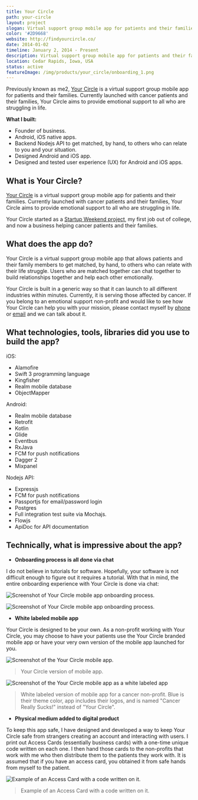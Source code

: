 ```yaml
---
title: Your Circle
path: your-circle
layout: project
slogan: Virtual support group mobile app for patients and their families.
color: '#2D9668'
website: http://findyourcircle.co/
date: 2014-01-02
timeline: January 2, 2014 - Present
description: Virtual support group mobile app for patients and their families.
location: Cedar Rapids, Iowa, USA
status: active
featureImage: /img/products/your_circle/onboarding_1.png
---
```

Previously known as me2, [Your Circle](http://findyourcircle.co) is a virtual support group mobile app for patients and their families. Currently launched with cancer patients and their families, Your Circle aims to provide emotional support to all who are struggling in life.

**What I built:**

* Founder of business.
* Android, iOS native apps.
* Backend Nodejs API to get matched, by hand, to others who can relate to you and your situation.
* Designed Android and iOS app.
* Designed and tested user experience (UX) for Android and iOS apps.

## What is Your Circle?

[Your Circle](http://findyourcircle.co) is a virtual support group mobile app for patients and their families. Currently launched with cancer patients and their families, Your Circle aims to provide emotional support to all who are struggling in life.

Your Circle started as a [Startup Weekend project](http://levibostian.com/blog/startup-weekend-iowa-city-2014-the-greatest-weekend-of-2014/), my first job out of college, and now a business helping cancer patients and their families.

## What does the app do?

Your Circle is a virtual support group mobile app that allows patients and their family members to get matched, by hand, to others who can relate with their life struggle. Users who are matched together can chat together to build relationships together and help each other emotionally.

Your Circle is built in a generic way so that it can launch to all different industries within minutes. Currently, it is serving those affected by cancer. If you belong to an emotional support non-profit and would like to see how Your Circle can help you with your mission, please contact myself by [phone](tel:+18445516607) or [email](mailto:levi@findyourcircle.co) and we can talk about it.  

## What technologies, tools, libraries did you use to build the app?

iOS:

* Alamofire
* Swift 3 programming language
* Kingfisher
* Realm mobile database
* ObjectMapper

Android:

* Realm mobile database
* Retrofit
* Kotlin
* Glide
* Eventbus
* RxJava
* FCM for push notifications
* Dagger 2
* Mixpanel

Nodejs API:

* Expressjs
* FCM for push notifications
* Passportjs for email/password login
* Postgres
* Full integration test suite via Mochajs.
* Flowjs
* ApiDoc for API documentation

## Technically, what is impressive about the app?

* **Onboarding process is all done via chat**

I do not believe in tutorials for software. Hopefully, your software is not difficult enough to figure out it requires a tutorial. With that in mind, the entire onboarding experience with Your Circle is done via chat:

![Screenshot of Your Circle mobile app onboarding process.](/img/products/your_circle/onboarding_1.png)

![Screenshot of Your Circle mobile app onboarding process.](/img/products/your_circle/onboarding_2.png)

* **White labeled mobile app**

Your Circle is designed to be your own. As a non-profit working with Your Circle, you may choose to have your patients use the Your Circle branded mobile app or have your very own version of the mobile app launched for you.

![Screenshot of the Your Circle mobile app.](/img/products/your_circle/onboarding_1.png)
> Your Circle version of mobile app.

![Screenshot of the Your Circle mobile app as a white labeled app](/img/products/your_circle/crs_1.png)
> White labeled version of mobile app for a cancer non-profit. Blue is their theme color, app includes their logos, and is named "Cancer Really Sucks!" instead of "Your Circle".

* **Physical medium added to digital product**

To keep this app safe, I have designed and developed a way to keep Your Circle safe from strangers creating an account and interacting with users. I print out Access Cards (essentially business cards) with a one-time unique code written on each one. I then hand those cards to the non-profits that work with me who then distribute them to the patients they work with. It is assumed that if you have an access card, you obtained it from safe hands from myself to the patient.

![Example of an Access Card with a code written on it.](/img/products/your_circle/access_card.png)
> Example of an Access Card with a code written on it.
